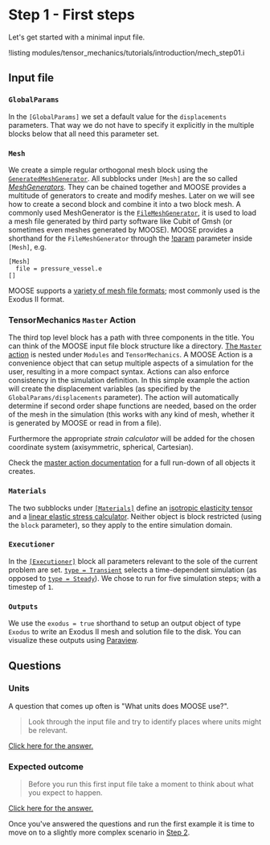 # Step 1 - First steps

Let's get started with a minimal input file.

!listing modules/tensor_mechanics/tutorials/introduction/mech_step01.i

## Input file

### `GlobalParams`

In the `[GlobalParams]` we set a default value for the `displacements`
parameters. That way we do not have to specify it explicitly in the multiple
blocks below that all need this parameter set.

### `Mesh`

We create a simple regular orthogonal mesh block using the
[`GeneratedMeshGenerator`](GeneratedMeshGenerator.md). All subblocks under
`[Mesh]` are the so called [*MeshGenerators*](meshgenerators/MeshGenerator.md).
They can be chained together and MOOSE provides a multitude of generators to
create and modify meshes. Later on we will see how to create a second block and
combine it into a two block mesh. A commonly used MeshGenerator is the
[`FileMeshGenerator`](FileMeshGenerator.md), it is used to load a mesh file
generated by third party software like Cubit of Gmsh (or sometimes even meshes
generated by MOOSE). MOOSE provides a shorthand for the `FileMeshGenerator`
through the [!param](/Mesh/FileMesh/file) parameter inside `[Mesh]`, e.g.

```
[Mesh]
  file = pressure_vessel.e
[]
```

MOOSE supports a [variety of mesh file formats](FileMeshGenerator.md); most
commonly used is the Exodus II format.

### TensorMechanics `Master` Action

The third top level block has a path with three components in the title. You can
think of the MOOSE input file block structure like a directory.
[The `Master` action](Modules/TensorMechanics/Master/index.md)
is nested under `Modules` and `TensorMechanics`. A MOOSE Action is a convenience
object that can setup multiple aspects of a simulation for the user, resulting
in a more compact syntax. Actions can also enforce consistency in the simulation
definition. In this simple example the action will create the displacement
variables (as specified by the `GlobalParams/displacements` parameter). The
action will automatically determine if second order shape functions are needed,
based on the order of the mesh in the simulation (this works with any kind of
mesh, whether it is generated by MOOSE or read in from a file).

Furthermore the appropriate *strain calculator* will be added for the chosen
coordinate system (axisymmetric, spherical, Cartesian).

Check the [master action documentation](Modules/TensorMechanics/Master/index.md)
for a full run-down of all objects it creates.

### `Materials`

The two subblocks under [`[Materials]`](Materials/index.md) define an
[isotropic elasticity tensor](ComputeIsotropicElasticityTensor.md) and a
[linear elastic stress calculator](ComputeLinearElasticStress.md). Neither
object is block restricted (using the `block` parameter), so they apply to the
entire simulation domain.

### `Executioner`

In the [`[Executioner]`](Executioner/index.md) block all parameters relevant to the sole of the current
problem are set. [`type = Transient`](Transient.md) selects a time-dependent simulation (as
opposed to [`type = Steady`](Steady.md)). We chose to run for five simulation steps; with a
timestep of `1`.

### `Outputs`

We use the `exodus = true` shorthand to setup an output object of type `Exodus` to write
an Exodus II mesh and solution file to the disk. You can visualize these outputs using
[Paraview](https://www.paraview.org).

## Questions

### Units

A question that comes up often is "What units does MOOSE use?".

>  Look through the input file and try to identify places where units might be
>  relevant.

[Click here for the answer.](tensor_mechanics/tutorials/introduction/answer01a.md)

### Expected outcome

> Before you run this first input file take a moment to think about what you
> expect to happen.

[Click here for the answer.](tensor_mechanics/tutorials/introduction/answer01b.md)

Once you've answered the questions and run the first example it is time to move
on to a slightly more complex scenario in [Step 2](tensor_mechanics/tutorials/introduction/step02.md).
